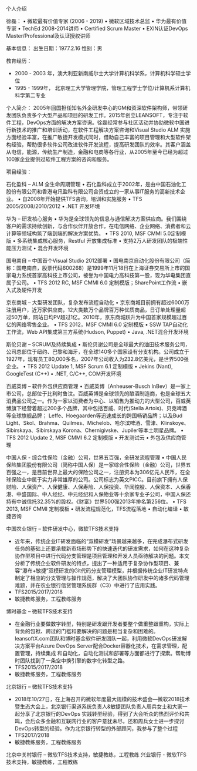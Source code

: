 
个人介绍

徐磊：
•	微软最有价值专家 (2006 - 2019)
•	微软区域技术总监
•	华为最有价值专家
•	TechEd 2008-2014讲师
•	Certified Scrum Master 
•	EXIN认证DevOps Master/Professional及认证授权讲师

基本信息：
出生日期：1977.2.16
性别：男

教育经历：
-	2000 - 2003 年，澳大利亚新南威尔士大学计算机科学系，计算机科学硕士学位
-	1995 - 1999年， 北京理工大学管理学院，管理工程学士学位/计算机系计算机科学第二专业

个人简介：
2005年回国担任知名外企研发中心的GM和资深软件架构师，带领研发团队负责多个大型产品和项目的研发工作。2015年创立LEANSOFT，专注于软件工程，DevOps方面的解决方案咨询。徐磊经常参与社区活动并协助微软中国进行新技术的推广和培训活动，在软件工程解决方案咨询和Visual Studio ALM 实施方面经验丰富，在推广敏捷开发模式同时，借助自己丰富的项目管理和大型软件架构经验，帮助很多软件公司改进软件开发流程，提高研发团队的效率。其客户涵盖从电信，能源，传统生产制造，金融和电商等各行业，从2005年至今已经为超过100家企业提供过软件工程方案的咨询和服务。

项目经验：

石化盈科 – ALM 全生命周期管理
•	石化盈科成立于2002年，是由中国石油化工股份有限公司和香港电讯盈科有限公司合资成立的一家从事IT服务的高新技术企业。
•	自2008年开始提供TFS咨询，培训和实施服务
•	TFS 2005/2008/2010/2012
•	.NET 开发环境

华为 – 研发核心服务
•	华为是全球领先的信息与通信解决方案供应商。我们围绕客户的需求持续创新，与合作伙伴开放合作，在电信网络、企业网络、消费者和云计算等领域构筑了端到端的解决方案优势。
•	TFS 2010, MSF CMMI 5.0定制模版
•	多系统集成核心服务，Restful 开放集成标准
•	支持2万人研发团队的极端性能压力测试
•	混合开发环境

国电南自 – 中国首个Visual Studio 2012部署
•	国电南京自动化股份有限公司（简称：国电南自，股票代码600268）是1999年11月18日在上海证券交易所上市的国家电力系统首家高科技上市公司，被誉为中国电力高科技第一股，现为华电集团直属子公司。
•	TFS 2012 RC, MSF CMMI 6.0 定制模版；SharePoint工作流
•	嵌入式及硬件开发

京东商城 – 大型研发团队，复杂发布流程自动化
•	京东商城目前拥有超过6000万注册用户，近万家供应商，12大类数万个品牌百万种优质商品，日订单处理量超过50万单，网站日均PV超过1亿。2010年，京东商城跃升为中国首家规模超过百亿的网络零售企业。
•	TFS 2012，MSF CMMI 6.0 定制模版
•	SSW TAP自动化工作流，Web API集成第三方系统(Hudson, Puppet)
•	Java, .NET混合开发环境

斯伦贝谢 – SCRUM及持续集成
•	斯伦贝谢公司是全球最大的油田技术服务公司，公司总部位于纽约、巴黎和海牙，在全球140多个国家设有分支机构。公司成立于1927年，现有员工80,000多名，2007年公司收入为232.8亿美元，是世界500强企业。
•	TFS 2012 Update 1, MSF Scrum 6.1 定制模版
•	Jekins (Nant), GoogleTest (C++)
•	.NET, C/C++, COM开发环境

百威英博 – 软件外包供应商管理
•	百威英博（Anheuser-Busch InBev）是一家上市公司，总部位于比利时鲁汶。百威英博是全球领先的酿酒制造商，也是全球五大消费品公司之一。作为一家以消费者为中心、以销售为推动力的大型公司，百威英博旗下经营着超过200多个品牌，其中包括百威、时代(Stella Artois)、贝克啤酒等全球旗舰品牌； Leffe、Hoegaarden等迅速成长的跨国畅销品牌；以及Bud Light、Skol、Brahma、Quilmes、Michelob、哈尔滨啤酒、雪津、Klinskoye、Sibirskaya、Sibirskaya Korona、Chernigivske、Jupiler等本土明星品牌。
•	TFS 2012 Update 2, MSF CMMI 6.2 定制模版
•	开发测试云
•	外包及供应商管理

中国人保 - 综合性保险（金融）公司，世界五百强，全研发流程管理
•	中国人民保险集团股份有限公司（简称中国人保）是一家综合性保险（金融）公司，世界五百强之一，是目前世界上最大的保险公司之一，注册资本为306亿元人民币，在全球保险业中属于实力非常雄厚的公司。公司标志为英文PICC。目前旗下拥有人保财险、人保资产、人保健康、人保寿险、人保投资、华闻控股、人保资本、人保香港、中盛国际、中人经纪、中元经纪和人保物业等十余家专业子公司，中国人保还持有中诚信托32.35%的股权。《财富》世界500强2013年排名第256位。
•	TFS 2013, MSF CMMI 定制模板
•	研发流程规范化，TFS流程落地
•	自动化编译
•	敏捷咨询

中国农业银行 – 软件研发中心，微软TFS技术支持

-	近年来，传统企业IT研发面临的“双模研发”场景越来越多，在完成瀑布式研发任务的基础上还要承载新市场形势下的快速迭代的研发需求，如何在这种复杂协作型项目中进行代码分支管理是项目管理和开发人员亟待解决的问题。本文分析了传统企业软件研发的特点，提出了一种适用于复杂协作型项目、兼容“瀑布+敏捷”双模研发的Git代码分支管理模型，并根据传统企业IT研发特点制定了相应的分支管理与操作规范，解决了大团队协作研发中的诸多代码管理难题，并在农业银行信贷管理系统群（C3）中进行了应用实践。
-	TFS2015/2017/2018
-	敏捷教练服务，工程教练服务

博时基金 – 微软TFS技术支持
-	在金融行业要做数字转型，特别是研发跟开发者要整个做重整跟重构，实际上背负的包袱、跨过的门槛和要解决的问题是相当复杂和困难的。leansoftX.com团队和博时基金软件研发团队一起，利用微软DevOps研发解决方案平台Azure DevOps Server配合Docker容器化技术，在需求管理，配置管理，持续集成 和自动化，自动化测试和部署等方面都进行了探索。帮助博时团队找到了一条空中换引擎的数字化转型之路。
-	TFS2015/2017/2018
-	敏捷教练服务，工程教练服务

北京银行 – 微软TFS技术支持
-	2018年10/27日，在上海召开的微软年度最大规模的技术盛会—微软2018技术暨生态大会上，北京银行渠道系统负责人&敏捷团队负责人周兵女士和大家一起分享了北京银行的DevOps 实践转型经验，得到了大会听众的热烈评价和共鸣，会后众多金融和互联网行业的客户意犹未尽，还和周兵女士进一步探讨DevOps转型的经验。作为北京银行转型的外部顾问，我参与了整个过程
-	TFS2017/2018
-	敏捷教练服务，工程教练服务

北京中关村银行 – 微软TFS技术支持，敏捷教练，工程教练
兴业银行 - 微软TFS技术支持，敏捷教练，工程教练


 
 

